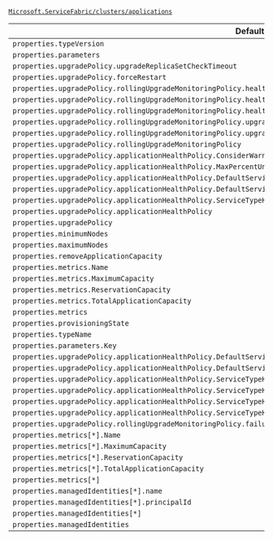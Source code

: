 [`Microsoft.ServiceFabric/clusters/applications`](https://docs.microsoft.com/en-us/azure/templates/microsoft.servicefabric/clusters/applications)

| Default Path | Alias |
|---|---|
| `properties.typeVersion` | `Microsoft.ServiceFabric/clusters/applications/typeVersion` |
| `properties.parameters` | `Microsoft.ServiceFabric/clusters/applications/parameters` |
| `properties.upgradePolicy.upgradeReplicaSetCheckTimeout` | `Microsoft.ServiceFabric/clusters/applications/upgradePolicy.upgradeReplicaSetCheckTimeout` |
| `properties.upgradePolicy.forceRestart` | `Microsoft.ServiceFabric/clusters/applications/upgradePolicy.forceRestart` |
| `properties.upgradePolicy.rollingUpgradeMonitoringPolicy.healthCheckWaitDuration` | `Microsoft.ServiceFabric/clusters/applications/upgradePolicy.rollingUpgradeMonitoringPolicy.healthCheckWaitDuration` |
| `properties.upgradePolicy.rollingUpgradeMonitoringPolicy.healthCheckStableDuration` | `Microsoft.ServiceFabric/clusters/applications/upgradePolicy.rollingUpgradeMonitoringPolicy.healthCheckStableDuration` |
| `properties.upgradePolicy.rollingUpgradeMonitoringPolicy.healthCheckRetryTimeout` | `Microsoft.ServiceFabric/clusters/applications/upgradePolicy.rollingUpgradeMonitoringPolicy.healthCheckRetryTimeout` |
| `properties.upgradePolicy.rollingUpgradeMonitoringPolicy.upgradeTimeout` | `Microsoft.ServiceFabric/clusters/applications/upgradePolicy.rollingUpgradeMonitoringPolicy.upgradeTimeout` |
| `properties.upgradePolicy.rollingUpgradeMonitoringPolicy.upgradeDomainTimeout` | `Microsoft.ServiceFabric/clusters/applications/upgradePolicy.rollingUpgradeMonitoringPolicy.upgradeDomainTimeout` |
| `properties.upgradePolicy.rollingUpgradeMonitoringPolicy` | `Microsoft.ServiceFabric/clusters/applications/upgradePolicy.rollingUpgradeMonitoringPolicy` |
| `properties.upgradePolicy.applicationHealthPolicy.ConsiderWarningAsError` | `Microsoft.ServiceFabric/clusters/applications/upgradePolicy.applicationHealthPolicy.ConsiderWarningAsError` |
| `properties.upgradePolicy.applicationHealthPolicy.MaxPercentUnhealthyDeployedApplications` | `Microsoft.ServiceFabric/clusters/applications/upgradePolicy.applicationHealthPolicy.MaxPercentUnhealthyDeployedApplications` |
| `properties.upgradePolicy.applicationHealthPolicy.DefaultServiceTypeHealthPolicy.maxPercentUnhealthyServices` | `Microsoft.ServiceFabric/clusters/applications/upgradePolicy.applicationHealthPolicy.DefaultServiceTypeHealthPolicy.maxPercentUnhealthyServices` |
| `properties.upgradePolicy.applicationHealthPolicy.DefaultServiceTypeHealthPolicy` | `Microsoft.ServiceFabric/clusters/applications/upgradePolicy.applicationHealthPolicy.DefaultServiceTypeHealthPolicy` |
| `properties.upgradePolicy.applicationHealthPolicy.ServiceTypeHealthPolicyMap` | `Microsoft.ServiceFabric/clusters/applications/upgradePolicy.applicationHealthPolicy.ServiceTypeHealthPolicyMap` |
| `properties.upgradePolicy.applicationHealthPolicy` | `Microsoft.ServiceFabric/clusters/applications/upgradePolicy.applicationHealthPolicy` |
| `properties.upgradePolicy` | `Microsoft.ServiceFabric/clusters/applications/upgradePolicy` |
| `properties.minimumNodes` | `Microsoft.ServiceFabric/clusters/applications/minimumNodes` |
| `properties.maximumNodes` | `Microsoft.ServiceFabric/clusters/applications/maximumNodes` |
| `properties.removeApplicationCapacity` | `Microsoft.ServiceFabric/clusters/applications/removeApplicationCapacity` |
| `properties.metrics.Name` | `Microsoft.ServiceFabric/clusters/applications/metrics.Name` |
| `properties.metrics.MaximumCapacity` | `Microsoft.ServiceFabric/clusters/applications/metrics.MaximumCapacity` |
| `properties.metrics.ReservationCapacity` | `Microsoft.ServiceFabric/clusters/applications/metrics.ReservationCapacity` |
| `properties.metrics.TotalApplicationCapacity` | `Microsoft.ServiceFabric/clusters/applications/metrics.TotalApplicationCapacity` |
| `properties.metrics` | `Microsoft.ServiceFabric/clusters/applications/metrics` |
| `properties.provisioningState` | `Microsoft.ServiceFabric/clusters/applications/provisioningState` |
| `properties.typeName` | `Microsoft.ServiceFabric/clusters/applications/typeName` |
| `properties.parameters.Key` | `Microsoft.ServiceFabric/clusters/applications/parameters.Key` |
| `properties.upgradePolicy.applicationHealthPolicy.DefaultServiceTypeHealthPolicy.maxPercentUnhealthyPartitionsPerService` | `Microsoft.ServiceFabric/clusters/applications/upgradePolicy.applicationHealthPolicy.DefaultServiceTypeHealthPolicy.MaxPercentUnhealthyPartitionsPerService` |
| `properties.upgradePolicy.applicationHealthPolicy.DefaultServiceTypeHealthPolicy.maxPercentUnhealthyReplicasPerPartition` | `Microsoft.ServiceFabric/clusters/applications/upgradePolicy.applicationHealthPolicy.DefaultServiceTypeHealthPolicy.MaxPercentUnhealthyReplicasPerPartition` |
| `properties.upgradePolicy.applicationHealthPolicy.ServiceTypeHealthPolicyMap.Key` | `Microsoft.ServiceFabric/clusters/applications/upgradePolicy.applicationHealthPolicy.ServiceTypeHealthPolicyMap.Key` |
| `properties.upgradePolicy.applicationHealthPolicy.ServiceTypeHealthPolicyMap.MaxPercentUnhealthyPartitionsPerService` | `Microsoft.ServiceFabric/clusters/applications/upgradePolicy.applicationHealthPolicy.ServiceTypeHealthPolicyMap.MaxPercentUnhealthyPartitionsPerService` |
| `properties.upgradePolicy.applicationHealthPolicy.ServiceTypeHealthPolicyMap.MaxPercentUnhealthyReplicasPerPartition` | `Microsoft.ServiceFabric/clusters/applications/upgradePolicy.applicationHealthPolicy.ServiceTypeHealthPolicyMap.MaxPercentUnhealthyReplicasPerPartition` |
| `properties.upgradePolicy.applicationHealthPolicy.ServiceTypeHealthPolicyMap.MaxPercentUnhealthyServices` | `Microsoft.ServiceFabric/clusters/applications/upgradePolicy.applicationHealthPolicy.ServiceTypeHealthPolicyMap.MaxPercentUnhealthyServices` |
| `properties.upgradePolicy.rollingUpgradeMonitoringPolicy.failureAction` | `Microsoft.ServiceFabric/clusters/applications/upgradePolicy.rollingUpgradeMonitoringPolicy.failureAction` |
| `properties.metrics[*].Name` | `Microsoft.ServiceFabric/clusters/applications/metrics[*].Name` |
| `properties.metrics[*].MaximumCapacity` | `Microsoft.ServiceFabric/clusters/applications/metrics[*].MaximumCapacity` |
| `properties.metrics[*].ReservationCapacity` | `Microsoft.ServiceFabric/clusters/applications/metrics[*].ReservationCapacity` |
| `properties.metrics[*].TotalApplicationCapacity` | `Microsoft.ServiceFabric/clusters/applications/metrics[*].TotalApplicationCapacity` |
| `properties.metrics[*]` | `Microsoft.ServiceFabric/clusters/applications/metrics[*]` |
| `properties.managedIdentities[*].name` | `Microsoft.ServiceFabric/clusters/applications/managedIdentities[*].name` |
| `properties.managedIdentities[*].principalId` | `Microsoft.ServiceFabric/clusters/applications/managedIdentities[*].principalId` |
| `properties.managedIdentities[*]` | `Microsoft.ServiceFabric/clusters/applications/managedIdentities[*]` |
| `properties.managedIdentities` | `Microsoft.ServiceFabric/clusters/applications/managedIdentities` |

